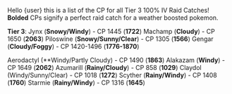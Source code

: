 Hello {user} this is a list of the CP for all Tier 3 100% IV Raid Catches! **Bolded** CPs signify a perfect raid catch for a weather boosted pokemon.

__Tier 3__:
Jynx (**Snowy/Windy**) - CP 1445 (**1722**)
Machamp (**Cloudy**) - CP 1650 (**2063**)
Piloswine (**Snowy/Sunny/Clear**) - CP 1305 (**1566**)
Gengar (**Cloudy/Foggy**) - CP 1420-1496 (**1776-1870**)

Aerodactyl (**Windy/Partly Cloudy) - CP 1490 (**1863**)
Alakazam (**Windy**) - CP 1649 (**2062**)
Azumarill (**Rainy/Cloudy**) - CP 858 (**1029**)
Claydol (Windy/Sunny/Clear) - CP 1018 (**1272**)
Scyther (**Rainy/Windy**) - CP 1408 (**1760**)
Starmie (**Rainy/Windy**) - CP 1316 (**1645**)
